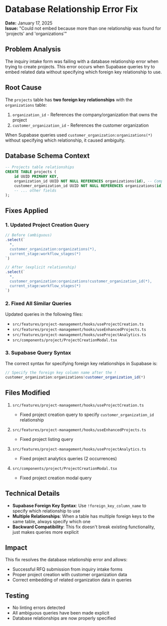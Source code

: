 # Database Relationship Error Fix

**Date:** January 17, 2025  
**Issue:** "Could not embed because more than one relationship was found for 'projects' and 'organizations'"

## Problem Analysis

The inquiry intake form was failing with a database relationship error when trying to create projects. This error occurs when Supabase queries try to embed related data without specifying which foreign key relationship to use.

## Root Cause

The `projects` table has **two foreign key relationships** with the `organizations` table:

1. `organization_id` - References the company/organization that owns the project
2. `customer_organization_id` - References the customer organization

When Supabase queries used `customer_organization:organizations(*)` without specifying which relationship, it caused ambiguity.

## Database Schema Context

```sql
-- Projects table relationships
CREATE TABLE projects (
    id UUID PRIMARY KEY,
    organization_id UUID NOT NULL REFERENCES organizations(id), -- Company that owns the project
    customer_organization_id UUID NOT NULL REFERENCES organizations(id), -- Customer organization
    -- ... other fields
);
```

## Fixes Applied

### 1. Updated Project Creation Query
```typescript
// Before (ambiguous)
.select(`
  *,
  customer_organization:organizations(*),
  current_stage:workflow_stages(*)
`)

// After (explicit relationship)
.select(`
  *,
  customer_organization:organizations!customer_organization_id(*),
  current_stage:workflow_stages(*)
`)
```

### 2. Fixed All Similar Queries

Updated queries in the following files:
- `src/features/project-management/hooks/useProjectCreation.ts`
- `src/features/project-management/hooks/useEnhancedProjects.ts`
- `src/features/project-management/hooks/useProjectAnalytics.ts`
- `src/components/project/ProjectCreationModal.tsx`

### 3. Supabase Query Syntax

The correct syntax for specifying foreign key relationships in Supabase is:
```typescript
// Specify the foreign key column name after the !
customer_organization:organizations!customer_organization_id(*)
```

## Files Modified

1. `src/features/project-management/hooks/useProjectCreation.ts`
   - Fixed project creation query to specify `customer_organization_id` relationship

2. `src/features/project-management/hooks/useEnhancedProjects.ts`
   - Fixed project listing query

3. `src/features/project-management/hooks/useProjectAnalytics.ts`
   - Fixed project analytics queries (2 occurrences)

4. `src/components/project/ProjectCreationModal.tsx`
   - Fixed project creation modal query

## Technical Details

- **Supabase Foreign Key Syntax**: Use `!foreign_key_column_name` to specify which relationship to use
- **Multiple Relationships**: When a table has multiple foreign keys to the same table, always specify which one
- **Backward Compatibility**: This fix doesn't break existing functionality, just makes queries more explicit

## Impact

This fix resolves the database relationship error and allows:
- Successful RFQ submission from inquiry intake forms
- Proper project creation with customer organization data
- Correct embedding of related organization data in queries

## Testing

- No linting errors detected
- All ambiguous queries have been made explicit
- Database relationships are now properly specified
